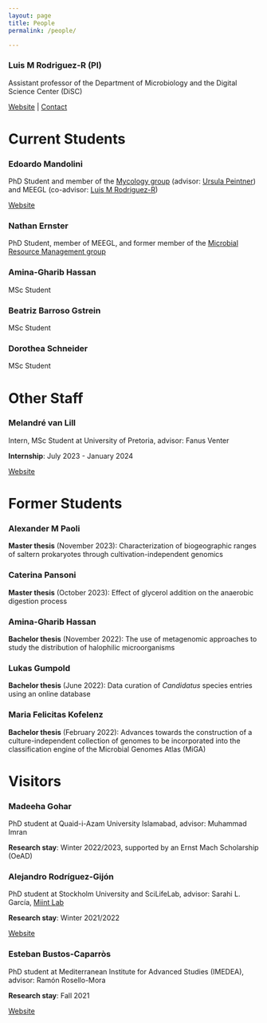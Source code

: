 ```yaml
---
layout: page
title: People
permalink: /people/

---
```


### Luis M Rodriguez-R (PI)

Assistant professor of the Department of Microbiology and the Digital Science
Center (DiSC)

[Website](https://rodriguez-r.com/) |
[Contact](mailto:miguel.rodriguez@uibk.ac.at)


# Current Students

### Edoardo Mandolini

PhD Student and member of the
[Mycology group](https://www.uibk.ac.at/microbiology/research/mykologie/)
(advisor: [Ursula Peintner](https://www.uibk.ac.at/microbiology/team/peintner_ursula))
and MEEGL (co-advisor: [Luis M Rodriguez-R](https://disc-genomics.uibk.ac.at))

[Website](https://www.uibk.ac.at/microbiology/team/edoardo_mandolini)

### Nathan Ernster

PhD Student, member of MEEGL, and former member of the
[Microbial Resource Management group](https://www.uibk.ac.at/de/microbiology/forschung/mikrobielles-ressourcenmanagement/)

### Amina-Gharib Hassan

MSc Student

### Beatriz Barroso Gstrein

MSc Student

### Dorothea Schneider

MSc Student


# Other Staff

### Melandré van Lill

Intern, MSc Student at University of Pretoria, advisor: Fanus Venter

**Internship**: July 2023 - January 2024

[Website](https://www.fabinet.up.ac.za/index.php/people-profile?profile=1613)


# Former Students

### Alexander M Paoli

**Master thesis** (November 2023):
Characterization of biogeographic ranges of saltern prokaryotes through
cultivation-independent genomics

### Caterina Pansoni

**Master thesis** (October 2023):
Effect of glycerol addition on the anaerobic digestion process

### Amina-Gharib Hassan

**Bachelor thesis** (November 2022):
The use of metagenomic approaches to study the distribution of halophilic
microorganisms

### Lukas Gumpold

**Bachelor thesis** (June 2022):
Data curation of *Candidatus* species entries using an online database

### Maria Felicitas Kofelenz

**Bachelor thesis** (February 2022):
Advances towards the construction of a culture-independent collection of genomes
to be incorporated into the classification engine of the Microbial Genomes Atlas
(MiGA)


# Visitors

### Madeeha Gohar

PhD student at Quaid-i-Azam University Islamabad,
advisor: Muhammad Imran

**Research stay**: Winter 2022/2023, supported by an
Ernst Mach Scholarship (OeAD)

### Alejandro Rodríguez-Gijón

PhD student at Stockholm University and SciLifeLab, advisor:
Sarahi L. García, [Miint Lab](https://miint.org/)

**Research stay**: Winter 2021/2022

[Website](https://www.su.se/english/profiles/alro6651-1.482789)

### Esteban Bustos-Caparròs

PhD student at Mediterranean Institute for Advanced Studies (IMEDEA),
advisor: Ramón Rosello-Mora

**Research stay**: Fall 2021

[Website](https://imedea.uib-csic.es/ficha.php?pid=2764)

<!--
### Kelly Johanna Hidalgo Martinez

PhD student at State University of Campinas (UNICAMP),
advisor: Valéria Maia Merzel

**Research stay**: Expected Summer 2023
-->

